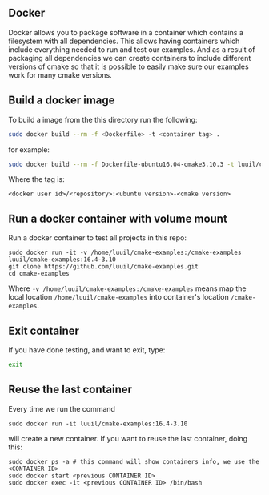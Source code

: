 ## Docker

Docker allows you to package software in a container which contains a filesystem with all dependencies. This allows having containers which include everything needed to run and test our examples. And as a result of packaging all dependencies we can create containers to include different versions of cmake so that it is possible to easily make sure our examples work for many cmake versions.

## Build a docker image

To build a image from the this directory run the following:

```bash
sudo docker build --rm -f <Dockerfile> -t <container tag> .
```

for example:

```bash
sudo docker build --rm -f Dockerfile-ubuntu16.04-cmake3.10.3 -t luuil/cmake-examples:16.4-3.10
```

Where the tag is:

```
<docker user id>/<repository>:<ubuntu version>-<cmake version>
```

## Run a docker container with volume mount

Run a docker container to test all projects in this repo:

```
sudo docker run -it -v /home/luuil/cmake-examples:/cmake-examples luuil/cmake-examples:16.4-3.10
git clone https://github.com/luuil/cmake-examples.git
cd cmake-examples
```

Where `-v /home/luuil/cmake-examples:/cmake-examples` means map the local location `/home/luuil/cmake-examples` into container's location `/cmake-examples`.

## Exit container

If you have done testing, and want to exit, type:

```bash
exit
```

## Reuse the last container

Every time we run the command

```
sudo docker run -it luuil/cmake-examples:16.4-3.10
```

will create a new container. If you want to reuse the last container, doing this:

```
sudo docker ps -a # this command will show containers info, we use the <CONTAINER ID>
sudo docker start <previous CONTAINER ID>
sudo docker exec -it <previous CONTAINER ID> /bin/bash
```
